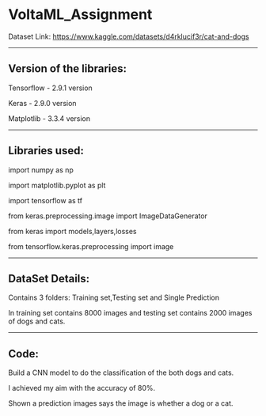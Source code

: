 # VoltaML_Assignment
Dataset Link: https://www.kaggle.com/datasets/d4rklucif3r/cat-and-dogs

--------------------------------------------------------------------------
Version of the libraries:
-------------------------
Tensorflow	- 2.9.1 version

Keras        	- 2.9.0 version

Matplotlib	- 3.3.4 version 

----------------------------------------------------------------------------
Libraries used:
----------------
import numpy as np

import matplotlib.pyplot as plt

import tensorflow as tf

from keras.preprocessing.image import ImageDataGenerator

from keras import models,layers,losses

from tensorflow.keras.preprocessing import image

-----------------------------------------------------------------------------
DataSet Details:
----------------
Contains 3 folders: Training set,Testing set and Single Prediction

In training set contains 8000 images and testing set contains 2000 images of dogs and cats.

-----------------------------------------------------------------------------
Code:
-----
Build a CNN model to do the classification of the both dogs and cats.

I achieved my aim with the accuracy of 80%.

Shown a prediction images says the image is whether a dog or a cat.
